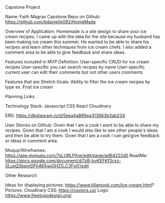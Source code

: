 Capstone Project

Name:  Faith Magras
Capstone Repo on Github: 
https://github.com/bdanielle092/HomeMade

Overview of Application: 
Homemade is a site design to share your ice cream recipes. I came up with the idea for the site because my husband has been making ice cream this summer. He wanted to be able to share his recipes and learn other techniques from ice cream chefs.  I also added a comment area to be able to give feedback and share ideas.

Features included in MVP Definition: 
User-specific CRUD for ice cream recipes
User-specific you can search recipes by name 
User-specific current user can edit their comments but not other users comments
 

Features that are Stretch Goals:
Ability to filter the ice cream recipes by type ex. Fruit ice cream 


Planning Links

Technology Stack:  Javascript CSS React Cloudinary 

ERD:  https://dbdiagram.io/d/5eea4a869ea313663b3ab234

User Stories on Github: 
Given that I am a cook I want to be able to share my recipes.
Given that I am a cook I would also like to see other people's ideas and  then be able to try them.
Given that I am a cook I can get/give feedback or ideas in comment area.

Moqup/Wireframes: https://app.moqups.com/7sLURLPjhw/edit/page/ad64222d5
ReadMe: https://docs.google.com/document/d/1zB-bvKEFKf3cxz-SLusQSbpmDFh465goGHZ0_C3FioY/edit

Other Research

Ideas for displaying pictures:  https://www.tillamook.com/ice-cream.html?
Pictures: Cloudinary 
CSS: https://coolors.co/
Logo: https://www.freelogodesign.org/